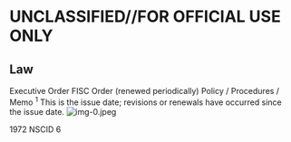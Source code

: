 # UNCLASSIFIED//FOR OFFICIAL USE ONLY 

## Law

Executive Order
FISC Order (renewed periodically)
Policy / Procedures / Memo
${ }^{1}$ This is the issue date; revisions or renewals have occurred since the issue date.
![img-0.jpeg](img-0.jpeg)

1972 NSCID 6
